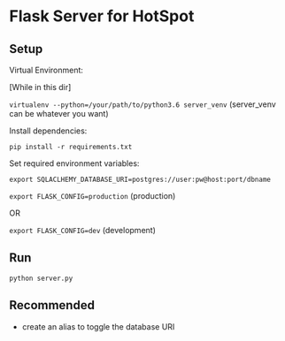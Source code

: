 # Flask Server for HotSpot

## Setup

Virtual Environment:

[While in this dir]

`virtualenv --python=/your/path/to/python3.6 server_venv` (server_venv can be whatever you want)

Install dependencies:

`pip install -r requirements.txt`

Set required environment variables:

`export SQLACLHEMY_DATABASE_URI=postgres://user:pw@host:port/dbname`

`export FLASK_CONFIG=production` (production)

OR

`export FLASK_CONFIG=dev` (development)

## Run

`python server.py`

## Recommended

- create an alias to toggle the database URI